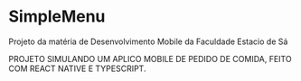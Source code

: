 # SimpleMenu
Projeto da matéria de Desenvolvimento Mobile da Faculdade Estacio de Sá

PROJETO SIMULANDO UM APLICO MOBILE DE PEDIDO DE COMIDA, FEITO COM REACT NATIVE E TYPESCRIPT.
